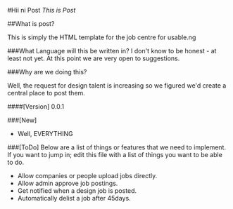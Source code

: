 #Hii ni Post
*This is Post*

##What is post?

This is simply the HTML template for the job centre for usable.ng


###What Language will this be written in?
I don't know to be honest - at least not yet. At this point we are very open to suggestions.

###Why are we doing this?

Well, the request for design talent is increasing so we figured we'd create a central place to post them.

####[Version]
0.0.1



###[New]
- Well, EVERYTHING


###[ToDo]
Below are a list of things or features that we need to implement. If you want to jump in; edit this file with a list of things you want to be able to do.

- Allow companies or people upload jobs directly.
- Allow admin approve job postings.
- Get notified when a design job is posted.
- Automatically delist a job after 45days.





